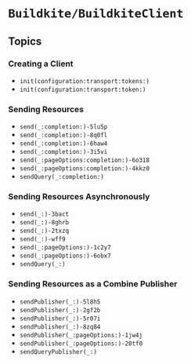 # ``Buildkite/BuildkiteClient``

## Topics

### Creating a Client

- ``init(configuration:transport:tokens:)``
- ``init(configuration:transport:token:)``

### Sending Resources

- ``send(_:completion:)-5lu5p``
- ``send(_:completion:)-8q0fl``
- ``send(_:completion:)-6haw4``
- ``send(_:completion:)-3i5vi``
- ``send(_:pageOptions:completion:)-6o318``
- ``send(_:pageOptions:completion:)-4kkz0``
- ``sendQuery(_:completion:)``

### Sending Resources Asynchronously

- ``send(_:)-3bact``
- ``send(_:)-8ghrb``
- ``send(_:)-2txzq``
- ``send(_:)-wff9``
- ``send(_:pageOptions:)-1c2y7``
- ``send(_:pageOptions:)-6obx7``
- ``sendQuery(_:)``

### Sending Resources as a Combine Publisher

- ``sendPublisher(_:)-5l8h5``
- ``sendPublisher(_:)-2gf2b``
- ``sendPublisher(_:)-5r07i``
- ``sendPublisher(_:)-8zq84``
- ``sendPublisher(_:pageOptions:)-1jw4j``
- ``sendPublisher(_:pageOptions:)-20tf0``
- ``sendQueryPublisher(_:)``
